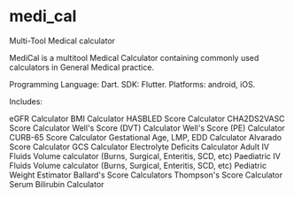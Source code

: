 # medi_cal
Multi-Tool Medical calculator

MediCal is a multitool Medical Calculator containing commonly used calculators in General Medical practice.

Programming Language: Dart. SDK: Flutter. Platforms: android, iOS.

Includes:

eGFR Calculator
BMI Calculator
HASBLED Score Calculator
CHA2DS2VASC Score Calculator
Well's Score (DVT) Calculator
Well's Score (PE) Calculator
CURB-65 Score Calculator
Gestational Age, LMP, EDD Calculator
Alvarado Score Calculator
GCS Calculator
Electrolyte Deficits Calculator
Adult IV Fluids Volume calculator (Burns, Surgical, Enteritis, SCD, etc)
Paediatric IV Fluids Volume calculator (Burns, Surgical, Enteritis, SCD, etc)
Pediatric Weight Estimator
Ballard's Score Calculators
Thompson's Score Calculator
Serum Bilirubin Calculator
